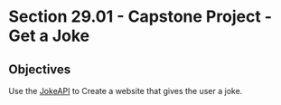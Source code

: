 # Section 29.01 - Capstone Project - Get a Joke

## Objectives

Use the [JokeAPI](https://sv443.net/jokeapi/v2/) to Create a website that gives the user a joke.
